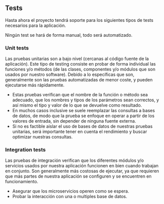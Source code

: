 ## Tests

Hasta ahora el proyecto tendrá soporte para los siguientes tipos de tests necesarios para la aplicación.

Ningún test se hará de forma manual, todo será automatizado.

### Unit tests
Las pruebas unitarias son a bajo nivel (cercanas al código fuente de la aplicación).
Este tipo de testing consiste en probar de forma individual las funciones y/o métodos (de las clases, componentes y/o módulos que son usados por nuestro software).
Debido a lo específicas que son, generalmente son las pruebas automatizadas de menor coste, y pueden ejecutarse más rápidamente.

- Estas pruebas verifican que el nombre de la función o método sea adecuado, que los nombres y tipos de los parámetros sean correctos, y así mismo el tipo y valor de lo que se devuelve como resultado.
- En muchos casos inclusive se suele reemplazar las consultas a bases de datos, de modo que la prueba se enfoque en operar a partir de los valores de entrada, sin depender de ninguna fuente externa.
- Si no es factible aislar el uso de bases de datos de nuestras pruebas unitarias, será importante tener en cuenta el rendimiento y buscar optimizar nuestras consultas.


### Integration tests

Las pruebas de integración verifican que los diferentes módulos y/o servicios usados por nuestra aplicación funcionen en bien cuando trabajan en conjunto.
Son generalmente más costosas de ejecutar, ya que requieren que más partes de nuestra aplicación se configuren y se encuentren en funcionamiento.

- Asegurar que los microservicios operen como se espera.
- Probar la interacción con una o multiples base de datos.
